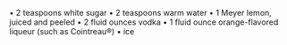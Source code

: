•	2 teaspoons white sugar
•	 2 teaspoons warm water
•	 1 Meyer lemon, juiced and peeled
•	 2 fluid ounces vodka
•	 1 fluid ounce orange-flavored liqueur (such as Cointreau®)
•	 ice
